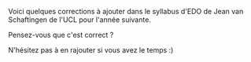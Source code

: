 Voici quelques corrections à ajouter dans le
syllabus d'EDO de Jean van Schaftingen de l'UCL pour l'année suivante.

Pensez-vous que c'est correct ?

N'hésitez pas à en rajouter si vous avez le temps :)
